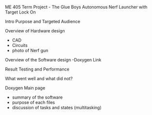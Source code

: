 ME 405 Term Project - The Glue Boys
Autonomous Nerf Launcher with Target Lock On

Intro Purpose and Targeted Audience

Overview of Hardware design
- CAD
- Circuits
- photo of Nerf gun

Overview of the Software design
-Doxygen Link

Result
Testing and Performance

What went well and what did not?

Doxygen Main page

- summary of the software
- purpose of each files
- discussion of tasks and states  (multitasking)
